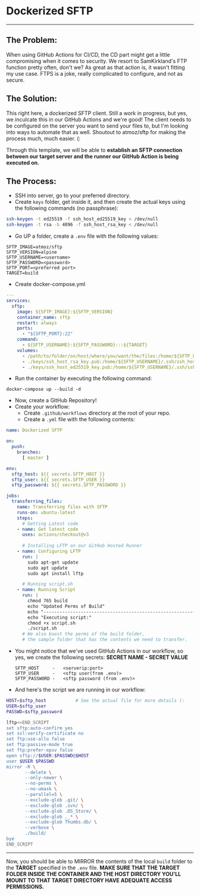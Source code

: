 # Dockerized SFTP
***
## The Problem:
When using GitHub Actions for CI/CD, the CD part might get a little compromising when it comes to security. 
We resort to SamKirkland's FTP function pretty often, don't we? As great as that action is, it wasn't fitting my use case. FTPS is a joke, 
really complicated to configure, and not as secure. 

## The Solution: 
This right here, a dockerized SFTP client. Still a work in progress, but yes, we inculcate this in our GitHub Actions and we're good!
The client needs to be configured on the server you want to send your files to, but I'm looking into ways to automate that as well. 
Shoutout to atmoz/sftp for making the process much, much easier. (:

Through this template, we will be able to **establish an SFTP connection between our target server and the runner our GitHub Action is being executed on.**

## The Process:
- SSH into server, go to your preferred directory.
- Create `keys` folder, get inside it, and then create the actual keys using the following commands (no passphrase):
```bash
ssh-keygen -t ed25519 -f ssh_host_ed25519_key < /dev/null
ssh-keygen -t rsa -b 4096 -f ssh_host_rsa_key < /dev/null
```
- Go UP a folder, create a `.env` file with the following values:
```
SFTP_IMAGE=atmoz/sftp
SFTP_VERSION=alpine
SFTP_USERNAME=<username>
SFTP_PASSWORD=<password>
SFTP_PORT=<preferred port>
TARGET=build
```
- Create docker-compose.yml
```yaml
---
services:
  sftp:
    image: ${SFTP_IMAGE}:${SFTP_VERSION}
    container_name: sftp
    restart: always
    ports:
      - "${SFTP_PORT}:22"
    command:
      - ${SFTP_USERNAME}:${SFTP_PASSWORD}:::${TARGET}
    volumes:
      - /path/to/folder/on/host/where/you/want/the/files:/home/${SFTP_USERNAME}/${TARGET}:rw,Z
      - ./keys/ssh_host_rsa_key.pub:/home/${SFTP_USERNAME}/.ssh/ssh_host_rsa_key.pub:ro
      - ./keys/ssh_host_ed25519_key.pub:/home/${SFTP_USERNAME}/.ssh/ssh_host_ed25519_key.pub:ro
```
- Run the container by executing the following command:
```shell
docker-compose up --build -d
```
- Now, create a GitHub Repository!
- Create your workflow:
  - Create `.github/workflows` directory at the root of your repo.
  - Create a `.yml` file with the following contents:
```yaml
name: Dockerized SFTP

on: 
  push:
    branches:
      [ master ]

env:
  sftp_host: ${{ secrets.SFTP_HOST }}
  sftp_user: ${{ secrets.SFTP_USER }}
  sftp_password: ${{ secrets.SFTP_PASSWORD }}

jobs:
  transferring_files:
    name: Transferring files with SFTP
    runs-on: ubuntu-latest
    steps:
      # Getting Latest code
    - name: Get latest code
      uses: actions/checkout@v3
      
      # Installing LFTP on our GitHub Hosted Runner
    - name: Configuring LFTP
      run: |
        sudo apt-get update
        sudo apt update
        sudo apt install lftp

      # Running script.sh
    - name: Running Script 
      run: |
        chmod 765 build                 
        echo "Updated Perms of Build"
        echo "-----------------------------------------------------------------------------------------------------------------"
        echo "Executing script:"
        chmod +x script.sh 
        ./script.sh
      # We also boost the perms of the build folder, 
      # the sample folder that has the contents we need to transfer.
```
- You might notice that we've used GitHub Actions in our workflow, so yes, we create the following secrets:
  **SECRET NAME   -   SECRET VALUE**
  ```
  SFTP_HOST     -   <serverip:port>
  SFTP_USER     -   <sftp user(from .env)> 
  SFTP_PASSWORD -   <sftp password (from .env)>
  ```
- And here's the script we are running in our workflow:
```bash
HOST=$sftp_host           # See the actual file for more details (:
USER=$sftp_user
PASSWD=$sftp_password

lftp<<END_SCRIPT
set sftp:auto-confirm yes
set ssl:verify-certificate no
set ftp:use-allo false
set ftp:passive-mode true
set ftp:prefer-epsv false
open sftp://$USER:$PASSWD@$HOST
user $USER $PASSWD
mirror -R \
       --delete \
       --only-newer \
       --no-perms \
       --no-umask \
       --parallel=5 \
       --exclude-glob .git/ \
       --exclude-glob .svn/ \
       --exclude-glob .DS_Store/ \
       --exclude-glob ._* \
       --exclude-glob Thumbs.db/ \
       --verbose \
       ./build/
bye
END_SCRIPT
```
***
Now, you should be able to MIRROR the contents of the local `build` folder to the **TARGET** specified in the `.env` file. 
**MAKE SURE THAT THE TARGET FOLDER INSIDE THE CONTAINER AND THE HOST DIRECTORY YOU'LL MOUNT TO THAT TARGET DIRECTORY HAVE ADEQUATE ACCESS PERMISSIONS.**
